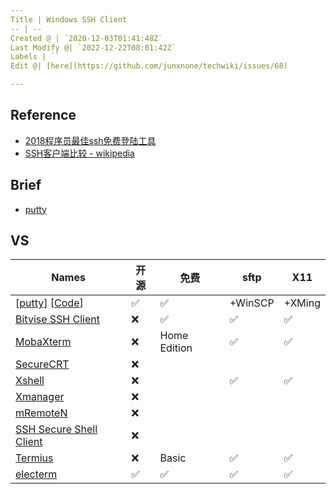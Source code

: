 ```yaml
---
Title | Windows SSH Client
-- | --
Created @ | `2020-12-03T01:41:48Z`
Last Modify @| `2022-12-22T08:01:42Z`
Labels | ``
Edit @| [here](https://github.com/junxnone/techwiki/issues/68)

---
```

## Reference
- [2018程序员最佳ssh免费登陆工具](https://www.jianshu.com/p/b29b894aa60f)
- [SSH客户端比较 - wikipedia](https://zh.wikipedia.org/wiki/SSH%E5%AE%A2%E6%88%B7%E7%AB%AF%E6%AF%94%E8%BE%83)

## Brief
- [putty](./putty)


## VS


Names | 开源 | 免费 | sftp | X11|
-- | -- | -- | -- | --
[[putty](https://www.chiark.greenend.org.uk/~sgtatham/putty/)] [[Code](https://git.tartarus.org/simon/putty.git)]| ✅ | ✅ | +WinSCP| +XMing
[Bitvise SSH Client](https://www.bitvise.com/ssh-client) | ❌ |  ✅ | ✅ | ✅ 
[MobaXterm](https://mobaxterm.mobatek.net/) |❌  | Home Edition | ✅ | ✅ 
[SecureCRT](https://www.vandyke.com/products/securecrt/) |❌ 
[Xshell](https://www.netsarang.com/zh/xshell/) |❌  | | ✅ | ✅ 
[Xmanager](https://www.netsarang.com/zh/xmanager/) |❌ 
[mRemoteN](https://mremoteng.org/download) |❌ 
[SSH Secure Shell Client](https://www.ssh.com/ssh/) | ❌ 
[Termius](https://termius.com/) |❌  | Basic |  ✅ | ✅ 
[electerm](https://github.com/electerm/electerm)|  ✅ | ✅  | ✅ | ✅ 
